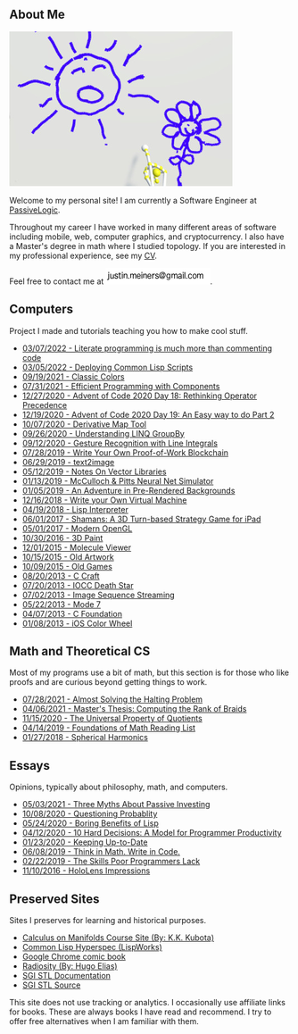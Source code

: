 About Me
---------

![finger painting](finger_painting.jpg)

Welcome to my personal site!
I am currently a Software Engineer at [PassiveLogic](https://passive-logic.com/).

Throughout my career I have worked in many different areas of software including mobile, web, computer graphics, and cryptocurrency.
I also have a Master's degree in math where I studied topology.
If you are interested in my professional experience, see my [CV](files/cv.pdf).

Feel free to contact me at ![justin's email](mail.gif).

## Computers

Project I made and tutorials teaching you how to make cool stuff.

- [03/07/2022 - Literate programming is much more than commenting code](literate-programming)
- [03/05/2022 - Deploying Common Lisp Scripts](common-lisp-scripts)
- [09/19/2021 - Classic Colors](https://github.com/justinmeiners/classic-colors)
- [07/31/2021 - Efficient Programming with Components](https://justinmeiners.github.io/efficient-programming-with-components/)
- [12/27/2020 - Advent of Code 2020 Day 18: Rethinking Operator Precedence](aoc-2020-18)
- [12/19/2020 - Advent of Code 2020 Day 19: An Easy way to do Part 2](aoc-2020-19)
- [10/07/2020 - Derivative Map Tool](https://github.com/justinmeiners/derivative-map-tool)
- [09/26/2020 - Understanding LINQ GroupBy](understanding-groupby/)
- [09/12/2020 - Gesture Recognition with Line Integrals](https://justinmeiners.github.io/gesture-recognition/)
- [07/28/2019 - Write Your Own Proof-of-Work Blockchain](https://justinmeiners.github.io/tiny-blockchain/)
- [06/29/2019 - text2image](https://github.com/justinmeiners/text2image)
- [05/12/2019 - Notes On Vector Libraries](vector-libs/)
- [01/13/2019 - McCulloch & Pitts Neural Net Simulator](https://justinmeiners.github.io/neural-nets-sim/)
- [01/05/2019 - An Adventure in Pre-Rendered Backgrounds](https://justinmeiners.github.io/pre-rendered-backgrounds/)
- [12/16/2018 - Write your Own Virtual Machine](https://justinmeiners.github.io/lc3-vm/)
- [04/19/2018 - Lisp Interpreter](https://github.com/justinmeiners/lisp-interpreter)
- [06/01/2017 - Shamans: A 3D Turn-based Strategy Game for iPad](https://justinmeiners.github.io/shamans/)
- [05/01/2017 - Modern OpenGL](modern-opengl/)
- [10/30/2016 - 3D Paint](3d-paint/)
- [12/01/2015 - Molecule Viewer](https://github.com/justinmeiners/molecule-viewer)
- [10/15/2015 - Old Artwork](old-artwork/)
- [10/09/2015 - Old Games](old-games/)
- [08/20/2013 - C Craft](https://github.com/justinmeiners/c-craft)
- [07/20/2013 - IOCC Death Star](https://github.com/justinmeiners/ioccc-death-star)
- [07/02/2013 - Image Sequence Streaming](https://github.com/justinmeiners/image-sequence-streaming)
- [05/22/2013 - Mode 7](https://github.com/justinmeiners/mode-7)
- [04/07/2013 - C Foundation](https://github.com/justinmeiners/c-foundation)
- [01/08/2013 - iOS Color Wheel](https://github.com/justinmeiners/ios-color-wheel)

## Math and Theoretical CS

Most of my programs use a bit of math, but this section is for those who like proofs
and are curious beyond getting things to work.

- [07/28/2021 - Almost Solving the Halting Problem](almost-solving-the-halting-problem/halting-problem.pdf)
- [04/06/2021 - Master's Thesis: Computing the Rank of Braids](https://github.com/justinmeiners/braid-rank-thesis)
- [11/15/2020 - The Universal Property of Quotients](universal-property-quotients/)
- [04/14/2019 - Foundations of Math Reading List](foundations-of-math-reading/)
- [01/27/2018 - Spherical Harmonics](https://github.com/justinmeiners/spherical-harmonics)

## Essays

Opinions, typically about philosophy, math, and computers.

- [05/03/2021 - Three Myths About Passive Investing](three-myths-passive-investing/)
- [10/08/2020 - Questioning Probablity](questioning-probability/)
- [05/24/2020 - Boring Benefits of Lisp](boring-benefits-of-lisp/)
- [04/12/2020 - 10 Hard Decisions: A Model for Programmer Productivity](10-hard-decisions/)
- [01/23/2020 - Keeping Up-to-Date](keeping-up-to-date/)
- [06/08/2019 - Think in Math. Write in Code.](think-in-math/)
- [02/22/2019 - The Skills Poor Programmers Lack](the-skills-programmers-lack/)
- [11/10/2016 - HoloLens Impressions](hololens-impressions/)


## Preserved Sites

Sites I preserves for learning and historical purposes.

- [Calculus on Manifolds Course Site (By: K.K. Kubota)](https://justinmeiners.github.io/calculus-on-manifolds-site/)
- [Common Lisp Hyperspec (LispWorks)](https://justinmeiners.github.io/clhs/HyperSpec/Front/)
- [Google Chrome comic book](https://justinmeiners.github.io/google-chrome-comic-book/chrome.html)
- [Radiosity (By: Hugo Elias)](https://justinmeiners.github.io/Hugo-Elias-Radiosity)
- [SGI STL Documentation](https://justinmeiners.github.io/sgi-stl-docs/)
- [SGI STL Source](https://github.com/justinmeiners/sgi-stl)


This site does not use tracking or analytics.
I occasionally use affiliate links for books.
These are always books I have read and recommend.
I try to offer free alternatives when I am familiar with them.



